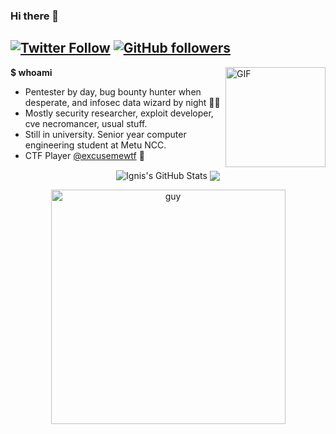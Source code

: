 
### Hi there 👋

[![Twitter Follow](https://img.shields.io/twitter/follow/ahakcil?style=flat-square)](https://twitter.com/ahakcil)
[![GitHub followers](https://img.shields.io/github/followers/FlameOfIgnis?style=flat-square)](https://github.com/FlameOfIgnis?tab=followers)
---

<img align="right" alt="GIF" height="160px" src="https://media.giphy.com/media/du3J3cXyzhj75IOgvA/giphy.gif" />

**$ whoami** 
- Pentester by day, bug bounty hunter when desperate, and infosec data wizard by night 🧙‍♂️
- Mostly security researcher, exploit developer, cve necromancer, usual stuff.
- Still in university. Senior year computer engineering student at Metu NCC. 
- CTF Player [@excusemewtf](https://ctftime.org/team/104977) 🚩


<p float="left" align="center">
<img align="center" src="https://github-readme-stats.vercel.app/api?username=FlameOfIgnis&show_icons=true&line_height=33&count_private=true&theme=light" alt="Ignis's GitHub Stats" />
<img align="center" src="https://github-readme-stats.vercel.app/api/top-langs/?username=FlameOfIgnis&langs_count=4&line_height=35&theme=light" />
</p>


<p align="center">
<img align="center" alt="guy" width="375" src="https://i.pinimg.com/originals/e4/26/70/e426702edf874b181aced1e2fa5c6cde.gif" />
</p>
